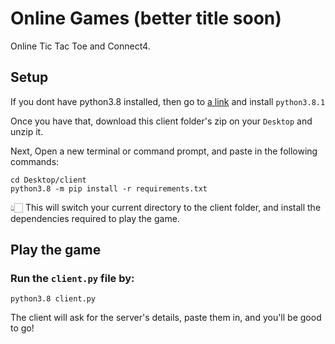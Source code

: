 # Online Games (better title soon)

Online Tic Tac Toe and Connect4.

## Setup
If you dont have python3.8 installed, then go to [a link](https://www.python.org/downloads/) and install `python3.8.1`

Once you have that, download this client folder's zip on your `Desktop` and unzip it.

Next, Open a new terminal or command prompt, and paste in the following commands:
```
cd Desktop/client
python3.8 -m pip install -r requirements.txt
```

👆🏻 This will switch your current directory to the client folder, and install the dependencies required to play the game.


## Play the game

### Run the `client.py` file by:
`python3.8 client.py`

The client will ask for the server's details, paste them in, and you'll be good to go!
 
